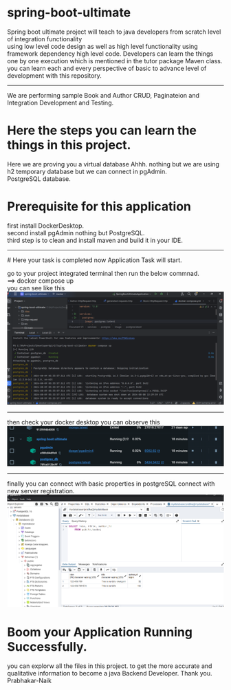 # spring-boot-ultimate

Spring boot ultimate project will teach to java developers from scratch level of integration functionality<br/>
using low level code design as well as high level functionality using framework dependency high level code.
Developers can learn the things one by one execution which is mentioned in the tutor package Maven class.<br/>
you can learn each and every perspective of basic to advance level of development with this repository.

<hr/>
We are performing sample Book and Author CRUD, Paginateion and Integration Development and Testing.<br/>

# Here the steps you can learn the things in this project.<br/>

Here we are proving you a virtual database Ahhh. nothing but we are using h2 temporary database but we can connect in pgAdmin.<br/>
PostgreSQL database.

# Prerequisite for this application
first install DockerDesktop.<br/>
second install pgAdmin nothing but PostgreSQL.<br/>
third step is to clean and install maven and build it in your IDE.<br/>

<hr/>
# Here your task is completed now Application Task will start.

go to your project integrated terminal then run the below commnad.<br/>
==> docker compose up<br/>
you can see like this<br/>
<img src="spring-ultimate/Screenshot 2024-08-09 112118.png" alt="error"/>

<hr/>
then check your docker desktop
you can observe this
<img src="spring-ultimate/Screenshot 2024-08-09 112142.png" alt="error"/>

<hr/>
finally you can connect with basic properties in postgreSQL connect with new server registration.
<img src="spring-ultimate/Screenshot 2024-08-09 112413.png" alt="error"/>

# Boom your Application Running Successfully.

you can explorw all the files in this project.
to get the more accurate and qualitative information to become a java Backend Developer.
Thank you.
Prabhakar-Naik
